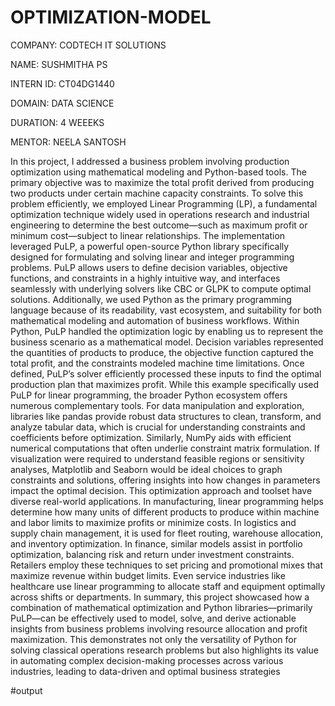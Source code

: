 # OPTIMIZATION-MODEL

COMPANY: CODTECH IT SOLUTIONS

NAME: SUSHMITHA PS

INTERN ID: CT04DG1440

DOMAIN: DATA SCIENCE

DURATION: 4 WEEEKS

MENTOR: NEELA SANTOSH

In this project, I addressed a business problem involving production optimization using mathematical modeling and Python-based tools. The primary objective was to maximize the total profit derived from producing two products under certain machine capacity constraints. To solve this problem efficiently, we employed Linear Programming (LP), a fundamental optimization technique widely used in operations research and industrial engineering to determine the best outcome—such as maximum profit or minimum cost—subject to linear relationships. The implementation leveraged PuLP, a powerful open-source Python library specifically designed for formulating and solving linear and integer programming problems. PuLP allows users to define decision variables, objective functions, and constraints in a highly intuitive way, and interfaces seamlessly with underlying solvers like CBC or GLPK to compute optimal solutions.
Additionally, we used Python as the primary programming language because of its readability, vast ecosystem, and suitability for both mathematical modeling and automation of business workflows. Within Python, PuLP handled the optimization logic by enabling us to represent the business scenario as a mathematical model. Decision variables represented the quantities of products to produce, the objective function captured the total profit, and the constraints modeled machine time limitations. Once defined, PuLP’s solver efficiently processed these inputs to find the optimal production plan that maximizes profit.
While this example specifically used PuLP for linear programming, the broader Python ecosystem offers numerous complementary tools. For data manipulation and exploration, libraries like pandas provide robust data structures to clean, transform, and analyze tabular data, which is crucial for understanding constraints and coefficients before optimization. Similarly, NumPy aids with efficient numerical computations that often underlie constraint matrix formulation. If visualization were required to understand feasible regions or sensitivity analyses, Matplotlib and Seaborn would be ideal choices to graph constraints and solutions, offering insights into how changes in parameters impact the optimal decision.
This optimization approach and toolset have diverse real-world applications. In manufacturing, linear programming helps determine how many units of different products to produce within machine and labor limits to maximize profits or minimize costs. In logistics and supply chain management, it is used for fleet routing, warehouse allocation, and inventory optimization. In finance, similar models assist in portfolio optimization, balancing risk and return under investment constraints. Retailers employ these techniques to set pricing and promotional mixes that maximize revenue within budget limits. Even service industries like healthcare use linear programming to allocate staff and equipment optimally across shifts or departments.
In summary, this project showcased how a combination of mathematical optimization and Python libraries—primarily PuLP—can be effectively used to model, solve, and derive actionable insights from business problems involving resource allocation and profit maximization. This demonstrates not only the versatility of Python for solving classical operations research problems but also highlights its value in automating complex decision-making processes across various industries, leading to data-driven and optimal business strategies

#output

